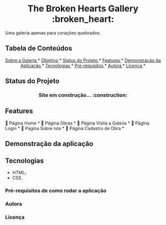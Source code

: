  <h1 align="center">
  The Broken Hearts Gallery :broken_heart:
 </h1>

 <p align="justify">
  Uma galeria apenas para corações quebrados.
 </p>
 
 <!-- Badges -->

 ## Tabela de Conteúdos
 <p align="center">
    <a href="#Sobre"> Sobre a Galeria </a> *
    <a href="#Objetivo"> Objetivo </a> *
    <a href="#Status"> Status do Projeto </a> *
    <a href="#Features"> Features </a> *
    <a href="#Aplicação"> Demonstração da Aplicação </a> *
    <a href="#Tecnologias"> Tecnologias </a> *
    <a href="#Requisitos"> Pré-requisitos </a> *
    <a href="#Autora"> Autora </a> *
    <a href="#Licença"> Licença </a> *
 </p>

 ## Status do Projeto
 <h3 align="center">
    Site em construção... :construction:
 </h3>

 ## Features
 :construction: Página Home *
 :construction: Página Obras *
 :construction: Página Visita a Galeria *
 :construction: Página Login *
 :construction: Página Sobre nós *
 :construction: Página Cadastro de Obra *

 ## Demonstração da aplicação

 ## Tecnologias
 * HTML;
 * CSS.

 ### Pré-requisitos de como rodar a aplicação 

 ### Autora

 ### Licença